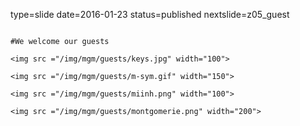type=slide
date=2016-01-23
status=published
nextslide=z05_guest
~~~~~~

#We welcome our guests

<img src ="/img/mgm/guests/keys.jpg" width="100">

<img src ="/img/mgm/guests/m-sym.gif" width="150">

<img src ="/img/mgm/guests/miinh.png" width="100">

<img src ="/img/mgm/guests/montgomerie.png" width="200">

